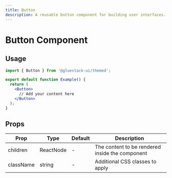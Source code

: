 ```yaml
---
title: Button
description: A reusable button component for building user interfaces.
---
```


# Button Component

## Usage

```jsx
import { Button } from '@gluestack-ui/themed';

export default function Example() {
  return (
    <Button>
      // Add your content here
    </Button>
  );
}
```

## Props

| Prop | Type | Default | Description |
|------|------|---------|-------------|
| children | ReactNode | - | The content to be rendered inside the component |
| className | string | - | Additional CSS classes to apply |
